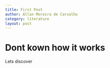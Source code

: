 ```yaml
---
title: First Post
author: Allan Moreira de Carvalho 
category: literature
layout: post
---
```


# Dont kown how it works

Lets discover
